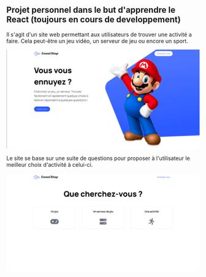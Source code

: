 ## Projet personnel dans le but d'apprendre le React (toujours en cours de developpement)

Il s'agit d'un site web permettant aux utilisateurs de trouver une activité a faire.
Cela peut-être un jeu vidéo, un serveur de jeu ou encore un sport.

![Accueil](https://github.com/EnzoNli/pub-client/blob/main/gitimg/accueil.png)

Le site se base sur une suite de questions pour proposer à l'utilisateur le meilleur choix d'activité à celui-ci.

![Questions](https://github.com/EnzoNli/pub-client/blob/main/gitimg/questions.png)
